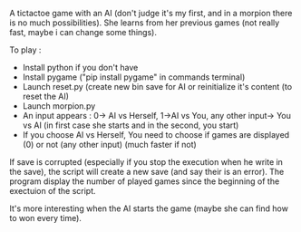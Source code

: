 A tictactoe game with an AI (don't judge it's my first, and in a morpion there is no much possibilities).
She learns from her previous games (not really fast, maybe i can change some things).

To play :
- Install python if you don't have
- Install pygame ("pip install pygame" in commands terminal)
- Launch reset.py (create new bin save for AI or reinitialize it's content (to reset the AI)
- Launch morpion.py
- An input appears : 0-> AI vs Herself, 1->AI vs You, any other input-> You vs AI (in first case she starts and in the second, you start)
- If you choose AI vs Herself, You need to choose if games are displayed (0) or not (any other input) (much faster if not)

If save is corrupted (especially if you stop the execution when he write in the save), the script will create a new save (and say their is an error).
The program display the number of played games since the beginning of the exectuion of the script.


It's more interesting when the AI starts the game (maybe she can find how to won every time).
